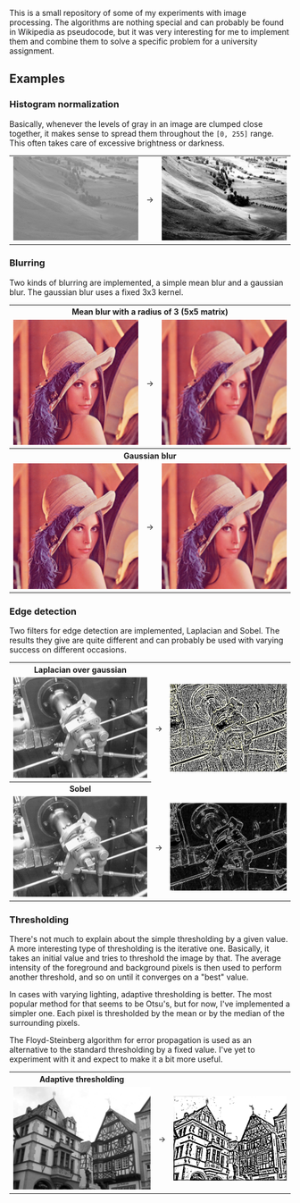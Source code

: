 This is a small repository of some of my experiments with image processing. The
algorithms are nothing special and can probably be found in Wikipedia as
pseudocode, but it was very interesting for me to implement them and combine
them to solve a specific problem for a university assignment.

## Examples

### Histogram normalization

Basically, whenever the levels of gray in an image are clumped close together,
it makes sense to spread them throughout the `[0, 255]` range. This often takes
care of excessive brightness or darkness.

<table>
  <tr>
    <td><img src='https://github.com/AndrewRadev/image-processing/raw/master/examples/histogram.png' width='400' /></td>
    <td>&rarr;</td>
    <td><img src='https://github.com/AndrewRadev/image-processing/raw/master/examples/histogram_processed.png' width='400' /></td>
  </tr>
</table>

### Blurring

Two kinds of blurring are implemented, a simple mean blur and a gaussian blur.
The gaussian blur uses a fixed 3x3 kernel.

<table>
  <tr>
    <th colspan="3">Mean blur with a radius of 3 (5x5 matrix)</td>
  </tr>
  <tr>
    <td><img src='https://github.com/AndrewRadev/image-processing/raw/master/examples/mean_blur.png' width='400' /></td>
    <td>&rarr;</td>
    <td><img src='https://github.com/AndrewRadev/image-processing/raw/master/examples/mean_blur_processed.png' width='400' /></td>
  </tr>

  <tr>
    <th colspan="3">Gaussian blur</td>
  </tr>
  <tr>
    <td><img src='https://github.com/AndrewRadev/image-processing/raw/master/examples/gaussian_blur.png' width='400' /></td>
    <td>&rarr;</td>
    <td><img src='https://github.com/AndrewRadev/image-processing/raw/master/examples/gaussian_blur_processed.png' width='400' /></td>
  </tr>
</table>

### Edge detection

Two filters for edge detection are implemented, Laplacian and Sobel. The
results they give are quite different and can probably be used with varying
success on different occasions.

<table>
  <tr>
    <th>Laplacian over gaussian</td>
  </tr>
  <tr>
    <td><img src='https://github.com/AndrewRadev/image-processing/raw/master/examples/laplacian.png' width='400' /></td>
    <td>&rarr;</td>
    <td><img src='https://github.com/AndrewRadev/image-processing/raw/master/examples/laplacian_processed.png' width='400' /></td>
  </tr>

  <tr>
    <th>Sobel</td>
  </tr>
  <tr>
    <td><img src='https://github.com/AndrewRadev/image-processing/raw/master/examples/sobel.png' width='400' /></td>
    <td>&rarr;</td>
    <td><img src='https://github.com/AndrewRadev/image-processing/raw/master/examples/sobel_processed.png' width='400' /></td>
  </tr>
</table>

### Thresholding

There's not much to explain about the simple thresholding by a given value. A
more interesting type of thresholding is the iterative one. Basically, it takes
an initial value and tries to threshold the image by that. The average
intensity of the foreground and background pixels is then used to perform
another threshold, and so on until it converges on a "best" value.

In cases with varying lighting, adaptive thresholding is better. The most
popular method for that seems to be Otsu's, but for now, I've implemented a
simpler one. Each pixel is thresholded by the mean or by the median of the
surrounding pixels.

The Floyd-Steinberg algorithm for error propagation is used as an alternative
to the standard thresholding by a fixed value. I've yet to experiment with it
and expect to make it a bit more useful.

<table>
  <tr>
    <th>Adaptive thresholding</td>
  </tr>
  <tr>
    <td><img src='https://github.com/AndrewRadev/image-processing/raw/master/examples/thresholding.png' width='400' /></td>
    <td>&rarr;</td>
    <td><img src='https://github.com/AndrewRadev/image-processing/raw/master/examples/thresholding_processed.png' width='400' /></td>
  </tr>
</table>
